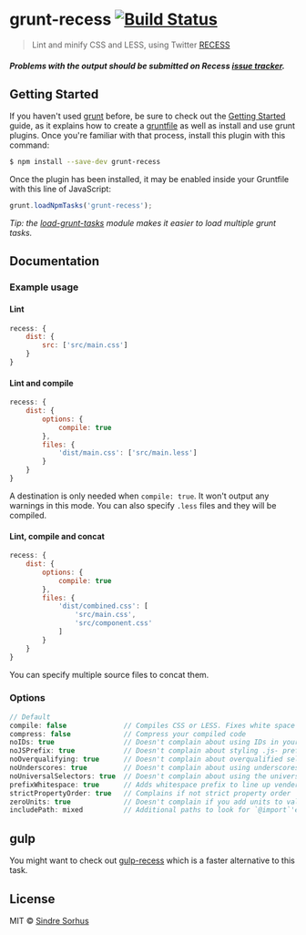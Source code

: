 # grunt-recess [![Build Status](https://travis-ci.org/sindresorhus/grunt-recess.svg?branch=master)](https://travis-ci.org/sindresorhus/grunt-recess)

> Lint and minify CSS and LESS, using Twitter [RECESS][recess]

##### Problems with the output should be submitted on Recess [issue tracker](https://github.com/twitter/recess/issues).


## Getting Started

If you haven't used [grunt][] before, be sure to check out the [Getting Started][] guide, as it explains how to create a [gruntfile][Getting Started] as well as install and use grunt plugins. Once you're familiar with that process, install this plugin with this command:

```sh
$ npm install --save-dev grunt-recess
```

Once the plugin has been installed, it may be enabled inside your Gruntfile with this line of JavaScript:

```js
grunt.loadNpmTasks('grunt-recess');
```

*Tip: the [load-grunt-tasks](https://github.com/sindresorhus/load-grunt-tasks) module makes it easier to load multiple grunt tasks.*

[grunt]: http://gruntjs.com
[Getting Started]: https://github.com/gruntjs/grunt/wiki/Getting-started


## Documentation


### Example usage


#### Lint

```js
recess: {
	dist: {
		src: ['src/main.css']
	}
}
```


#### Lint and compile

```js
recess: {
	dist: {
		options: {
			compile: true
		},
		files: {
			'dist/main.css': ['src/main.less']
		}
	}
}
```

A destination is only needed when `compile: true`. It won't output any warnings in this mode.
You can also specify `.less` files and they will be compiled.


#### Lint, compile and concat

```js
recess: {
	dist: {
		options: {
			compile: true
		},
		files: {
			'dist/combined.css': [
				'src/main.css',
				'src/component.css'
			]
		}
	}
}
```

You can specify multiple source files to concat them.


### Options

```js
// Default
compile: false 				// Compiles CSS or LESS. Fixes white space and sort order.
compress: false				// Compress your compiled code
noIDs: true					// Doesn't complain about using IDs in your stylesheets
noJSPrefix: true			// Doesn't complain about styling .js- prefixed classnames
noOverqualifying: true		// Doesn't complain about overqualified selectors (ie: div#foo.bar)
noUnderscores: true			// Doesn't complain about using underscores in your class names
noUniversalSelectors: true	// Doesn't complain about using the universal * selector
prefixWhitespace: true		// Adds whitespace prefix to line up vender prefixed properties
strictPropertyOrder: true	// Complains if not strict property order
zeroUnits: true				// Doesn't complain if you add units to values of 0
includePath: mixed			// Additional paths to look for `@import`'ed LESS files.  Accepts a string or an array of strings.
```


## gulp

You might want to check out [gulp-recess](https://github.com/sindresorhus/gulp-recess) which is a faster alternative to this task.


## License

MIT © [Sindre Sorhus](http://sindresorhus.com)


[recess]: https://github.com/twitter/recess
